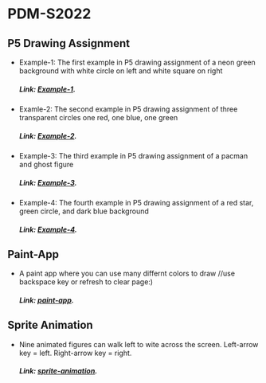 # PDM-S2022
## P5 Drawing Assignment
- Example-1: The first example in P5 drawing assignment of a neon green background with white circle on left and white square on right
  ##### Link: [Example-1](https://kantoniosean.github.io/PDM-S2022/Example-1/).
- Examle-2: The second example in P5 drawing assignment of three transparent circles one red, one blue, one green
  ##### Link: [Example-2](https://kantoniosean.github.io/PDM-S2022/Example-2/).
- Example-3: The third example in P5 drawing assignment of a pacman and ghost figure
  ##### Link: [Example-3](https://kantoniosean.github.io/PDM-S2022/Example-3/).
- Example-4: The fourth example in P5 drawing assignment of a red star, green circle, and dark blue background
  ##### Link: [Example-4](https://kantoniosean.github.io/PDM-S2022/Example-4/).
## Paint-App
- A paint app where you can use many differnt colors to draw //use backspace key or refresh to clear page:)
  ##### Link: [paint-app](https://kantoniosean.github.io/PDM-S2022/paint-app/).
## Sprite Animation
- Nine animated figures can walk left to wite across the screen. Left-arrow key = left. Right-arrow key = right.
  ##### Link: [sprite-animation](https://kantoniosean.github.io/PDM-S2022/sprite-animation/).
